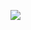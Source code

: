 ![](https://img.shields.io/endpoint?url=https://gist.githubusercontent.com/anders0204/17e741298b71c65f3a2bb707da175d52/raw/test-action-coverage.json)
